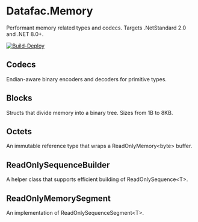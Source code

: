 # Datafac.Memory
Performant memory related types and codecs. Targets .NetStandard 2.0 and .NET 8.0+.

[![Build-Deploy](https://github.com/datafac/memory/actions/workflows/dotnet.yml/badge.svg)](https://github.com/datafac/memory/actions/workflows/dotnet.yml)

## Codecs
Endian-aware binary encoders and decoders for primitive types.

## Blocks
Structs that divide memory into a binary tree. Sizes from 1B to 8KB.

## Octets
An immutable reference type that wraps a ReadOnlyMemory\<byte\> buffer.

## ReadOnlySequenceBuilder
A helper class that supports efficient building of ReadOnlySequence\<T\>.

## ReadOnlyMemorySegment
An implementation of ReadOnlySequenceSegment\<T\>.
